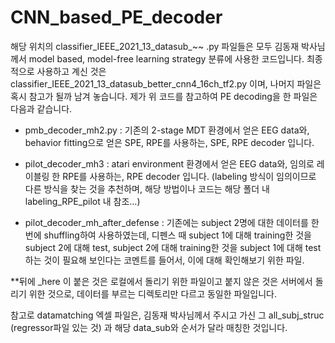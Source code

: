 # CNN_based_PE_decoder
해당 위치의 classifier_IEEE_2021_13_datasub_~~ .py 파일들은 모두 김동재 박사님께서 model based, model-free learning strategy 분류에 사용한 코드입니다.
최종적으로 사용하고 계신 것은 classifier_IEEE_2021_13_datasub_better_cnn4_16ch_tf2.py 이며, 나머지 파일은 혹시 참고가 될까 남겨 놓습니다. 
제가 위 코드를 참고하여 PE decoding을 한 파일은 다음과 같습니다. 
- pmb_decoder_mh2.py
: 기존의 2-stage MDT 환경에서 얻은 EEG data와, behavior fitting으로 얻은 SPE, RPE를 사용하는, SPE, RPE decoder 입니다. 

- pilot_decoder_mh3
: atari environment 환경에서 얻은 EEG data와, 임의로 레이블링 한 RPE를 사용하는, RPE decoder 입니다. 
(labeling 방식이 임의이므로 다른 방식을 찾는 것을 추천하며, 해당 방법이나 코드는 해당 폴더 내 labeling_RPE_pilot 내 참조…)

- pilot_decoder_mh_after_defense
: 기존에는 subject 2명에 대한 데이터를 한 번에 shuffling하여 사용하였는데, 디펜스 때 subject 1에 대해 training한 것을 subject 2에 대해 test, subject 2에 대해 training한 것을 subject 1에 대해 test 하는 것이 필요해 보인다는 코멘트를 들어서, 이에 대해 확인해보기 위한 파일.

**뒤에 _here 이 붙은 것은 로컬에서 돌리기 위한 파일이고 붙지 않은 것은 서버에서 돌리기 위한 것으로, 데이터를 부르는 디렉토리만 다르고 동일한 파일입니다. 

참고로 datamatching 엑셀 파일은, 김동재 박사님께서 주시고 가신 그 all_subj_struc (regressor파일 있는 것) 과 해당 data_sub와 순서가 달라 매칭한 것입니다. 
